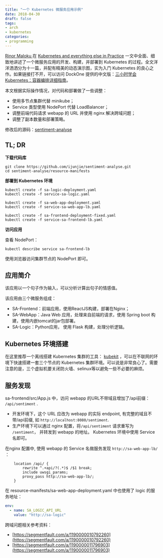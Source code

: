 ```yaml
---
title: "一个 Kubernetes 微服务应用示例"
date: 2018-04-30
draft: false
tags:
- arch
- kubernetes
categories:
- programming
---
```




[Rinor Maloku ](https://rinormaloku.com/me/) 在 [Kubernetes and everything else in Practice](https://rinormaloku.com/kubernetes-everything-else-practice/) 一文中全面、细致地讲述了一个微服务应用的开发、构建，并部署到 Kubernetes 的过程。全文洋洋洒洒分为十一篇，并配有精美的动态演示图，实为入门 Kubernetes 的良心之作。如果链接打不开，可以访问 DockOne 提供的中文版：[三小时学会Kubernetes：容器编排详细指南](http://www.dockone.io/article/5132)。

本文根据实际操作情况，对代码和部署做了一些调整：

- 使用多节点集群代替 minikube；
- Service 类型使用 NodePort 代替 LoadBalancer；
- 调整前端代码请求 webapp 的 URL 并使用 nginx 解决跨域问题；
- 调整了副本数量和部署策略。

修改后的源码：[sentiment-analyse](https://github.com/ijunjie/sentiment-analyse)




## TL; DR

**下载代码库**

```shell
git clone https://github.com/ijunjie/sentiment-analyse.git
cd sentiment-analyse/resource-manifests
```


**部署到 Kubernetes 环境**

```shell
kubectl create -f sa-logic-deployment.yaml
kubectl create -f service-sa-logic.yaml

kubectl create -f sa-web-app-deployment.yaml
kubectl create -f service-sa-web-app-lb.yaml

kubectl create -f sa-frontend-deployment-fixed.yaml
kubectl create -f service-sa-frontend-lb.yaml
```

**访问应用**

查看 NodePort：

```shell
kubectl describe service sa-frontend-lb
```

使用浏览器访问集群节点的 NodePort 即可。




## 应用简介

该应用以一个句子作为输入，可以分析计算出句子的情感值。

该应用由三个微服务组成：

- SA-Frontend：前端应用，使用ReactJS构建，部署在Nginx；
- SA-WebApp：Java Web 应用，处理来自前端的请求，使用 Spring boot 构建，使用内嵌tomcat的jar包部署。
- SA-Logic：Python应用， 使用 Flask 构建，处理分析逻辑。





## Kubernetes 环境搭建

在这里推荐一个离线搭建 Kubernetes 集群的工具： [kubekit](https://github.com/Orientsoft/kubekit) ，可以在不联网的环境下快速搭建一套三个节点的 Kubernetes 集群环境。可以说是非常良心了。需要注意的是，三个虚拟机要关闭防火墙、selinux等以避免一些不必要的麻烦。



## 服务发现

sa-frontend/src/App.js 中，访问 webapp 的URL不带域且增加了/api前缀： `/api/sentiment` . 

- 开发环境下，这个 URL 应改为 webapp 的实际 endpoint,  有完整的域且不带/api前缀, 如 `http://localhost:8080/sentiment`.
- 生产环境下可以通过 nginx 配置，将`/api/sentiment` 请求重写为 `/sentiment`， 并转发到 webapp 的地址。 Kubernetes 环境中使用 Service 名即可。



在nginx 配置中, 使用 webapp 的 Service 名做服务发现 `http://sa-web-app-lb/` ：

```nginx
    location /api/ {
        rewrite ^.+api/?(.*)$ /$1 break;
        include uwsgi_params;
        proxy_pass http://sa-web-app-lb/;
    }
```




在 resource-manifests/sa-web-app-deployment.yaml 中也使用了 logic 的服务地址：


```yaml
env:
  - name: SA_LOGIC_API_URL
    value: "http://sa-logic"
```



跨域问题相关参考资料：

- [https://segmentfault.com/a/1190000010792260](https://segmentfault.com/a/1190000010792260)
- [https://segmentfault.com/a/1190000011796903](https://segmentfault.com/a/1190000011796903)

